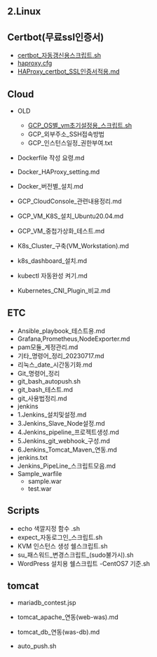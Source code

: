## 2.Linux

## Certbot(무료ssl인증서)
* [certbot_자동갱신용스크립트.sh](Certbot(무료ssl인증서)/HAProxy_certbot_SSL인증서적용.md)
* [haproxy.cfg](Certbot(무료ssl인증서)/haproxy.cfg)
* [HAProxy_certbot_SSL인증서적용.md](Certbot(무료ssl인증서)/HAProxy_certbot_SSL인증서적용.md)

## Cloud

* OLD
   * [GCP_OS별_vm초기설정용_스크립트.sh](GCP_OS별_vm초기설정용_스크립트.sh)
   * GCP_외부주소_SSH접속방법
   * GCP_인스턴스일정_권한부여.txt

* Dockerfile 작성 요령.md
* Docker_HAProxy_setting.md
* Docker_버전별_설치.md
* GCP_CloudConsole_관련내용정리.md
* GCP_VM_K8S_설치_Ubuntu20.04.md
* GCP_VM_중첩가상화_테스트.md
* K8s_Cluster_구축(VM_Workstation).md
* k8s_dashboard_설치.md
* kubectl 자동완성 켜기.md
* Kubernetes_CNI_Plugin_비교.md

## ETC
* Ansible_playbook_테스트용.md
* Grafana,Prometheus,NodeExporter.md
* pam모듈_계정관리.md
* 기타_명령어_정리_20230717.md
* 리눅스_date_시간동기화.md
* Git_명령어_정리
* git_bash_autopush.sh
* git_bash_테스트.md
* git_사용법정리.md
* jenkins
* 1.Jenkins_설치및설정.md
* 3.Jenkins_Slave_Node설정.md
* 4.Jenkins_pipeline_프로젝트생성.md
* 5.Jenkins_git_webhook_구성.md
* 6.Jenkins_Tomcat_Maven_연동.md
* jenkins.txt
* Jenkins_PipeLine_스크립트모음.md
* Sample_warfile
   * sample.war
   * test.war

## Scripts
* echo 색깔지정 함수 .sh
* expect_자동로그인_스크립트.sh
* KVM 인스턴스 생성 쉘스크립트.sh
* su_패스워드_변경스크립트_(sudo불가시).sh
* WordPress 설치용 쉘스크립트 -CentOS7 기준.sh

## tomcat
 * mariadb_contest.jsp
 * tomcat_apache_연동(web-was).md
 * tomcat_db_연동(was-db).md

 * auto_push.sh
